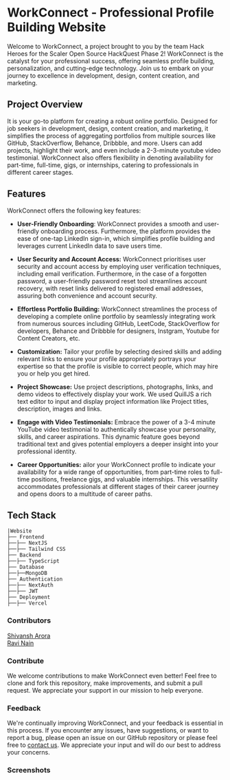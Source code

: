# WorkConnect - Professional Profile Building Website

Welcome to WorkConnect, a project brought to you by the team Hack Heroes for the Scaler Open Source HackQuest Phase 2! 
WorkConnect is the catalyst for your professional success, offering seamless profile building, personalization, and cutting-edge technology. Join us to embark on your journey to excellence in development, design, content creation, and marketing.

## Project Overview
It is your go-to platform for creating a robust online portfolio. Designed for job seekers in development, design, content creation, and marketing, it simplifies the process of aggregating portfolios from multiple sources like GitHub, StackOverflow, Behance, Dribbble, and more. Users can add projects, highlight their work, and even include a 2-3-minute youtube video testimonial. WorkConnect also offers flexibility in denoting availability for part-time, full-time, gigs, or internships, catering to professionals in different career stages.

## Features

WorkConnect offers the following key features:

- **User-Friendly Onboarding**: WorkConnect provides a smooth and user-friendly onboarding process. Furthermore, the platform provides the ease of one-tap LinkedIn sign-in, which simplifies profile building and leverages current LinkedIn data to save users time.

- **User Security and Account Access:** WorkConnect prioritises user security and account access by employing user verification techniques, including email verification. Furthermore, in the case of a forgotten password, a user-friendly password reset tool streamlines account recovery, with reset links delivered to registered email addresses, assuring both convenience and account security.

- **Effortless Portfolio Building:** WorkConnect streamlines the process of developing a complete online portfolio by seamlessly integrating work from numerous sources including GitHub, LeetCode, StackOverflow for developers, Behance and Dribbble for designers, Instgram, Youtube for Content Creators, etc.

- **Customization:** Tailor your profile by selecting desired skills and adding relevant links to ensure your profile appropriately portrays your expertise so that the profile is visible to correct people, which may hire you or help you get hired.

- **Project Showcase:** Use project descriptions, photographs, links, and demo videos to effectively display your work. We used QuillJS a rich text editor to input and display project information like Project titles, description, images and links.

- **Engage with Video Testimonials:** Embrace the power of a 3-4 minute YouTube video testimonial to authentically showcase your personality, skills, and career aspirations. This dynamic feature goes beyond traditional text and gives potential employers a deeper insight into your professional identity.

- **Career Opportunities:** ailor your WorkConnect profile to indicate your availability for a wide range of opportunities, from part-time roles to full-time positions, freelance gigs, and valuable internships. This versatility accommodates professionals at different stages of their career journey and opens doors to a multitude of career paths.

## Tech Stack
```
|Website
├── Frontend
├──├── NextJS
├──├── Tailwind CSS
├── Backend
├──├── TypeScript
├── Database
├──├──MongoDB
├── Authentication
├──├── NextAuth
├──├── JWT
├── Deployment
├──├── Vercel
```

### Contributors
[Shivansh Arora](https://github.com/ShivanshAr97) <br/>
[Ravi Nain](https://github.com/ravinainn)

### Contribute

We welcome contributions to make WorkConnect even better! Feel free to clone and fork this repository, make improvements, and submit a pull request. We appreciate your support in our mission to help everyone.

### Feedback

We're continually improving WorkConnect, and your feedback is essential in this process. If you encounter any issues, have suggestions, or want to report a bug, please open an issue on our GitHub repository or please feel free to [contact us](mailto:shivansh.arora973@gmail.com). We appreciate your input and will do our best to address your concerns.

### Screenshots

